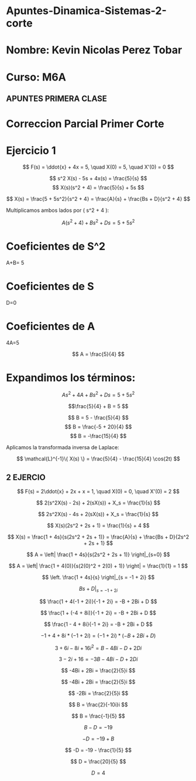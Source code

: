 # Apuntes-Dinamica-Sistemas-2-corte
# Nombre: Kevin Nicolas Perez Tobar
# Curso: M6A 
## APUNTES PRIMERA CLASE 
>>
# Correccion Parcial Primer Corte
# Ejercicio 1 
>>
$$
F(s) = \ddot{x} + 4x = 5, \quad X(0) = 5, \quad X'(0) = 0
$$
>>
$$
s^2 X(s) - 5s + 4x(s) = \frac{5}{s}
$$
$$
X(s)(s^2 + 4) = \frac{5}{s} + 5s
$$
>>
$$ X(s) = \frac{5 + 5s^2}{s^2 + 4} = \frac{A}{s} + \frac{Bs + D}{s^2 + 4} $$

Multiplicamos ambos lados por \( s^2 + 4 \):

$$ A(s^2 + 4) + Bs^2 + Ds = 5 + 5s^2 $$
>>
# Coeficientes de S^2
A+B= 5
# Coeficientes de S
D=0
# Coeficientes  de  A
4A=5
>>
$$ A = \frac{5}{4} $$
>>
# Expandimos los términos:
>>
$$ As^2 + 4A + Bs^2 + Ds = 5 + 5s^2 $$
>>

$$\frac{5}{4} + B = 5 $$

$$ B = 5 - \frac{5}{4} $$
$$ B = \frac{-5 + 20}{4} $$
$$ B = -\frac{15}{4} $$
>>
Aplicamos la transformada inversa de Laplace:
>>
$$ \mathcal{L}^{-1}\{ X(s) \} = \frac{5}{4} - \frac{15}{4} \cos(2t) $$
>>
## 2 EJERCIO
>>
$$
F(s) = 2\ddot{x} + 2x + x = 1, \quad X(0) = 0, \quad X'(0) = 2
$$

$$
2(s^2X(s) - 2s) + 2(sX(s)) + X_s = \frac{1}{s}
$$

$$
2s^2X(s) - 4s + 2(sX(s)) + X_s = \frac{1}{s}
$$

$$
X(s)(2s^2 + 2s + 1) = \frac{1}{s} + 4
$$

$$
X(s) = \frac{1 + 4s}{s(2s^2 + 2s + 1)} = \frac{A}{s} + \frac{Bs + D}{2s^2 + 2s + 1}
$$

$$
A = \left| \frac{1 + 4s}{s(2s^2 + 2s + 1)} \right|_{s=0}
$$
>>
$$
A = \left| \frac{1 + 4(0)}{s(2(0)^2 + 2(0) + 1)} \right| = \frac{1}{1} = 1
$$

$$
\left. \frac{1 + 4s}{s} \right|_{s = -1 + 2i}
$$

$$
\left. Bs + D \right|_{s = -1 + 2i}
$$

$$
\frac{1 + 4(-1 + 2i)}{-1 + 2i} = -B + 2Bi + D
$$

$$
\frac{1 + (-4 + 8i)}{-1 + 2i} = -B + 2Bi + D
$$

$$
\frac{1 - 4 + 8i}{-1 + 2i} = -B + 2Bi + D
$$

$$
-1 + 4 + 8i \ast (-1 + 2i) = (-1 + 2i) \ast (-B + 2Bi + D)
$$

$$
3 + 6i - 8i + 16i^2 = B - 4Bi - D + 2Di
$$

$$
3 - 2i + 16 = -3B - 4Bi - D + 2Di
$$

$$
-4Bi + 2Bi = \frac{2}{5}i
$$

$$
-4Bi + 2Bi = \frac{2}{5}i
$$

$$
-2Bi = \frac{2}{5}i
$$

$$
B = \frac{2}{-10i}i
$$

$$
B = \frac{-1}{5}
$$

$$
B - D = -19
$$

$$
-D = -19 + B
$$

$$
-D = -19 - \frac{1}{5}
$$

$$
D = \frac{20}{5}
$$

$$
D = 4
$$

